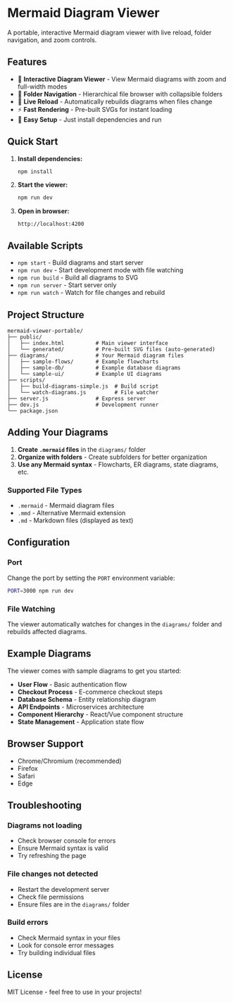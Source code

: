 # Mermaid Diagram Viewer

A portable, interactive Mermaid diagram viewer with live reload, folder navigation, and zoom controls.

## Features

- 🎨 **Interactive Diagram Viewer** - View Mermaid diagrams with zoom and full-width modes
- 📁 **Folder Navigation** - Hierarchical file browser with collapsible folders
- 🔄 **Live Reload** - Automatically rebuilds diagrams when files change
- ⚡ **Fast Rendering** - Pre-built SVGs for instant loading
- 🎯 **Easy Setup** - Just install dependencies and run

## Quick Start

1. **Install dependencies:**

   ```bash
   npm install
   ```

2. **Start the viewer:**

   ```bash
   npm run dev
   ```

3. **Open in browser:**
   ```
   http://localhost:4200
   ```

## Available Scripts

- `npm start` - Build diagrams and start server
- `npm run dev` - Start development mode with file watching
- `npm run build` - Build all diagrams to SVG
- `npm run server` - Start server only
- `npm run watch` - Watch for file changes and rebuild

## Project Structure

```
mermaid-viewer-portable/
├── public/
│   ├── index.html          # Main viewer interface
│   └── generated/          # Pre-built SVG files (auto-generated)
├── diagrams/               # Your Mermaid diagram files
│   ├── sample-flows/       # Example flowcharts
│   ├── sample-db/          # Example database diagrams
│   └── sample-ui/          # Example UI diagrams
├── scripts/
│   ├── build-diagrams-simple.js  # Build script
│   └── watch-diagrams.js         # File watcher
├── server.js               # Express server
├── dev.js                  # Development runner
└── package.json
```

## Adding Your Diagrams

1. **Create `.mermaid` files** in the `diagrams/` folder
2. **Organize with folders** - Create subfolders for better organization
3. **Use any Mermaid syntax** - Flowcharts, ER diagrams, state diagrams, etc.

### Supported File Types

- `.mermaid` - Mermaid diagram files
- `.mmd` - Alternative Mermaid extension
- `.md` - Markdown files (displayed as text)

## Configuration

### Port

Change the port by setting the `PORT` environment variable:

```bash
PORT=3000 npm run dev
```

### File Watching

The viewer automatically watches for changes in the `diagrams/` folder and rebuilds affected diagrams.

## Example Diagrams

The viewer comes with sample diagrams to get you started:

- **User Flow** - Basic authentication flow
- **Checkout Process** - E-commerce checkout steps
- **Database Schema** - Entity relationship diagram
- **API Endpoints** - Microservices architecture
- **Component Hierarchy** - React/Vue component structure
- **State Management** - Application state flow

## Browser Support

- Chrome/Chromium (recommended)
- Firefox
- Safari
- Edge

## Troubleshooting

### Diagrams not loading

- Check browser console for errors
- Ensure Mermaid syntax is valid
- Try refreshing the page

### File changes not detected

- Restart the development server
- Check file permissions
- Ensure files are in the `diagrams/` folder

### Build errors

- Check Mermaid syntax in your files
- Look for console error messages
- Try building individual files

## License

MIT License - feel free to use in your projects!
